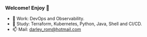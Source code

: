 ### Welcome! Enjoy 🤖

- 🔭 Work: DevOps and Observability.
- 🌱 Study: Terraform, Kubernetes, Python, Java, Shell and CI/CD.
- 📫 Mail: darley_rom@hotmail.com
